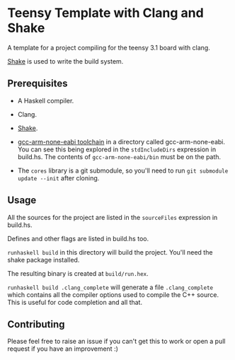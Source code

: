 # Teensy Template with Clang and Shake

A template for a project compiling for the teensy 3.1 board with clang.

[Shake][shake] is used to write the build system.

## Prerequisites

 - A Haskell compiler.

 - Clang.

 - [Shake][shake hackage].

 - [gcc-arm-none-eabi toolchain][gcc-arm-none-eabi] in a directory called
gcc-arm-none-eabi. You can see this being explored in the `stdIncludeDirs`
expression in build.hs. The contents of `gcc-arm-none-eabi/bin` must be on the
path.

 - The `cores` library is a git submodule, so you'll need to run `git submodule update --init` after cloning.

## Usage

All the sources for the project are listed in the `sourceFiles` expression in
build.hs.

Defines and other flags are listed in build.hs too.

`runhaskell build` in this directory will build the project. You'll need the
shake package installed.

The resulting binary is created at `build/run.hex`.

`runhaskell build .clang_complete` will generate a file `.clang_complete` which
contains all the compiler options used to compile the C++ source. This is
useful for code completion and all that.

## Contributing

Please feel free to raise an issue if you can't get this to work or open a pull
request if you have an improvement :)


[shake]: https://github.com/ndmitchell/shake
[shake hackage]: https://hackage.haskell.org/package/shake
[gcc-arm-none-eabi]: https://launchpad.net/gcc-arm-embedded/+download
